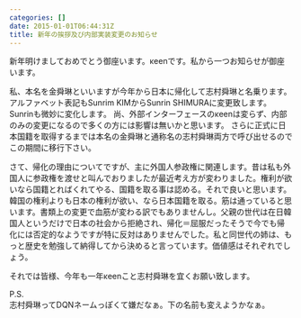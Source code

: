 ```yaml
---
categories: []
date: 2015-01-01T06:44:31Z
title: 新年の挨拶及び内部実装変更のお知らせ
---
```


新年明けましておめでとう御座います。κeenです。私から一つお知らせが御座います。
<!--more-->
私、本名を金舜琳といいますが今年から日本に帰化して志村舜琳と名乗ります。アルファベット表記もSunrim KIMからSunrin SHIMURAに変更致します。Sunrinも微妙に変化します。
尚、外部インターフェースのκeenは変らず、内部のみの変更になるので多くの方には影響は無いかと思います。
さらに正式に日本国籍を取得するまでは本名の金舜琳と通称名の志村舜琳両方で呼び出せるのでこの期間に移行下さい。

さて、帰化の理由についてですが、主に外国人参政権に関連します。昔は私も外国人に参政権を渡せと叫んでおりましたが最近考え方が変わりました。権利が欲いなら国籍とればくれてやる、国籍を取る事は認める。それで良いと思います。韓国の権利よりも日本の権利が欲い、なら日本国籍を取る。筋は通っていると思います。書類上の変更で血筋が変わる訳でもありませんし。父親の世代は在日韓国人というだけで日本の社会から拒絶され、帰化＝屈服だったそうで今でも帰化には否定的なようですが特に反対はありませんでした。私と同世代の姉は、もっと歴史を勉強して納得してから決めると言っています。価値感はそれぞれでしょう。


それでは皆様、今年も一年κeenこと志村舜琳を宜くお願い致します。

P.S.  
志村舜琳ってDQNネームっぽくて嫌だなぁ。下の名前も変えようかなぁ。
